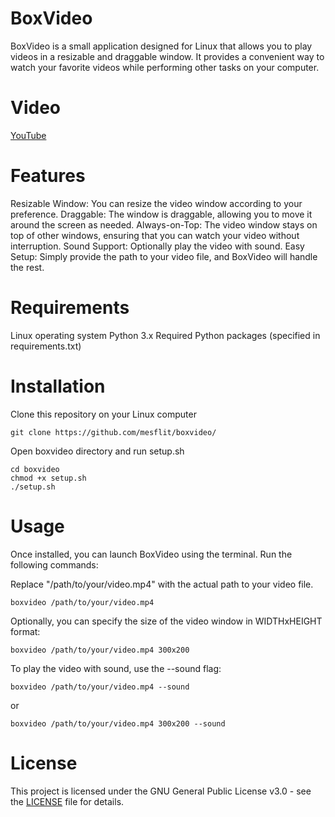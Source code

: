 # BoxVideo

BoxVideo is a small application designed for Linux that allows you to play videos in a resizable and draggable window. It provides a convenient way to watch your favorite videos while performing other tasks on your computer.

# Video
[YouTube](https://youtu.be/nYu0UW9Pqyk)
# Features

  Resizable Window: You can resize the video window according to your preference.
  Draggable: The window is draggable, allowing you to move it around the screen as needed.
  Always-on-Top: The video window stays on top of other windows, ensuring that you can watch your video without interruption.
  Sound Support: Optionally play the video with sound.
  Easy Setup: Simply provide the path to your video file, and BoxVideo will handle the rest.

# Requirements

  Linux operating system
  Python 3.x
  Required Python packages (specified in requirements.txt)

# Installation

Clone this repository on your Linux computer
    
    git clone https://github.com/mesflit/boxvideo/

Open boxvideo directory and run setup.sh

    cd boxvideo
    chmod +x setup.sh
    ./setup.sh

# Usage

Once installed, you can launch BoxVideo using the terminal. Run the following commands:

Replace "/path/to/your/video.mp4" with the actual path to your video file.

    boxvideo /path/to/your/video.mp4

Optionally, you can specify the size of the video window in WIDTHxHEIGHT format:

    boxvideo /path/to/your/video.mp4 300x200

To play the video with sound, use the --sound flag:

    boxvideo /path/to/your/video.mp4 --sound
or
    
    boxvideo /path/to/your/video.mp4 300x200 --sound

# License 

This project is licensed under the GNU General Public License v3.0 - see the [LICENSE](https://github.com/mesflit/boxvideo/blob/main/LICENSE) file for details.
